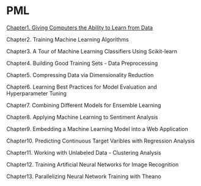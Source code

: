 # PML

<a href="https://rawgit.com/notyetend/PLM/master/notes/PytyonMachineLearning_Chapter01.html">Chapter1. Giving Computers the Ability to Learn from Data</a>

Chapter2. Training Machine Learning Algorithms

Chapter3. A Tour of Machine Learning Classifiers Using Scikit-learn

Chapter4. Building Good Training Sets - Data Preprocessing

Chapter5. Compressing Data via Dimensionality Reduction

Chapter6. Learning Best Practices for Model Evaluation and Hyperparameter Tuning 

Chapter7. Combining Different Models for Ensemble Learning

Chapter8. Applying Machine Learning to Sentiment Analysis

Chapter9. Embedding a Machine Learning Model into a Web Application

Chapter10. Predicting Continuous Target Varibles with Regression Analysis

Chapter11. Working with Unlabeled Data - Clustering Analysis

Chapter12. Training Artificial Neural Networks for Image Recognition

Chapter13. Parallelizing Neural Network Training with Theano
